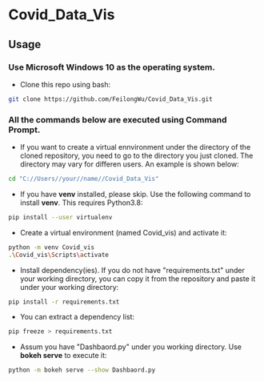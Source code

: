 # Covid_Data_Vis

## Usage
### Use Microsoft Windows 10 as the operating system.
- Clone this repo using bash:
```bash
git clone https://github.com/FeilongWu/Covid_Data_Vis.git
```
### All the commands below are executed using Command Prompt.
- If you want to create a virtual ennvironment under the directory of the cloned repository, you need to go to the directory you just cloned. The directory may vary for differen users. An example is shown below:
```bash
cd "C://Users//your//name//Covid_Data_Vis"
```

- If you have <strong>venv</strong> installed, please skip. Use the following command to install  <strong>venv</strong>. This requires Python3.8:
```bash
pip install --user virtualenv
```
- Create a virtual environment (named Covid_vis) and activate it:
```bash
python -m venv Covid_vis
.\Covid_vis\Scripts\activate
```
- Install dependency(ies). If you do not have "requirements.txt" under your working directory, you can copy it from the repository and paste it under your working directory:
```bash
pip install -r requirements.txt
```
- You can extract a dependency list:
 ```bash
pip freeze > requirements.txt
```
- Assum you have "Dashbaord.py" under you working directory. Use <strong>bokeh serve</strong> to execute it:
 ```bash
python -m bokeh serve --show Dashbaord.py
```